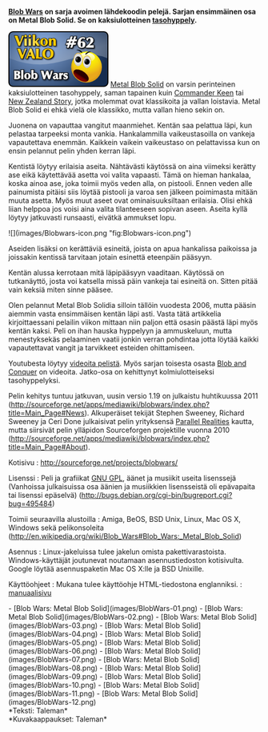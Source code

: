 <!--
Title: 2x10 Blob Wars - Viikon VALO #62
Date: 2012/03/04
Pageimage: valo62-blobwars.png
Tags: AmigaOS,BeOS,FreeBSD,Linux,Mac OS X,NetBSD,OpenBSD,Windows,Peli
-->

**[Blob Wars](http://en.wikipedia.org/wiki/Blob_Wars) on sarja avoimen
lähdekoodin pelejä. Sarjan ensimmäinen osa on Metal Blob Solid. Se on
kaksiulotteinen
[tasohyppely](http://fi.wikipedia.org/wiki/Tasohyppely).**

![](images/valo62-blobwars.png "fig:valo62-blobwars.png") [Metal Blob
Solid](http://en.wikipedia.org/wiki/Blob_Wars#Blob_Wars:_Metal_Blob_Solid)
on varsin perinteinen kaksiulotteinen tasohyppely, saman tapainen kuin
[Commander Keen](http://fi.wikipedia.org/wiki/Commander_Keen) tai [New
Zealand Story](http://fi.wikipedia.org/wiki/New_Zealand_Story), jotka
molemmat ovat klassikoita ja vallan loistavia. Metal Blob Solid ei ehkä
vielä ole klassikko, mutta vallan hieno sekin on.

Juonena on vapauttaa vangitut maanmiehet. Kentän saa pelattua läpi, kun
pelastaa tarpeeksi monta vankia. Hankalammilla vaikeustasoilla on
vankeja vapautettava enemmän. Kaikkein vaikein vaikeustaso on
pelattavissa kun on ensin pelannut pelin yhden kerran läpi.

Kentistä löytyy erilaisia aseita. Nähtävästi käytössä on aina viimeksi
kerätty ase eikä käytettävää asetta voi valita vapaasti. Tämä on hieman
hankalaa, koska ainoa ase, joka toimii myös veden alla, on pistooli.
Ennen veden alle painumista pitäisi siis löytää pistooli ja varoa sen
jälkeen poimimasta mitään muuta asetta. Myös muut aseet ovat
ominaisuuksiltaan erilaisia. Olisi ehkä liian helppoa jos voisi aina
valita tilanteeseen sopivan aseen. Aseita kyllä löytyy jatkuvasti
runsaasti, eivätkä ammukset lopu.
<div class="rightimage" markdown="1">
![](images/Blobwars-icon.png "fig:Blobwars-icon.png")
</div>

Aseiden lisäksi on kerättäviä esineitä, joista on apua hankalissa
paikoissa ja joissakin kentissä tarvitaan jotain esinettä eteenpäin
pääsyyn.

Kentän alussa kerrotaan mitä läpipääsyyn vaaditaan. Käytössä on
tutkanäyttö, josta voi katsella missä päin vankeja tai esineitä on.
Sitten pitää vain keksiä miten sinne pääsee.

Olen pelannut Metal Blob Solidia silloin tällöin vuodesta 2006, mutta
pääsin aiemmin vasta ensimmäisen kentän läpi asti. Vasta tätä artikkelia
kirjoittaessani pelailin viikon mittaan niin paljon että osasin päästä
läpi myös kentän kaksi. Peli on ihan hauska hyppelyyn ja ammuskeluun,
mutta menestyksekäs pelaaminen vaatii jonkin verran pohdintaa jotta
löytää kaikki vapautettavat vangit ja tarvikkeet esteiden ohittamiseen.

Youtubesta löytyy
[videoita pelistä](http://www.youtube.com/results?search_query=blob+wars+metal+blob+solid&oq=blob+wars&aq=2&aqi=g3&aql=&gs_sm=3&gs_upl=2389l6667l0l9171l19l19l6l1l1l0l185l956l10.1l11l0).
Myös sarjan toisesta osasta
[Blob and Conquer](http://www.youtube.com/results?search_query=blob+wars+blob+and+conquer&oq=blob+wars&aq=1&aqi=g3&aql=&gs_sm=3&gs_upl=3080l4358l0l6155l9l9l0l0l0l0l160l917l2.6l8l0)
on videoita. Jatko-osa on kehittynyt kolmiulotteiseksi
tasohyppelyksi.

Pelin kehitys tuntuu jatkuvan, uusin versio 1.19 on julkaistu
huhtikuussa 2011
(<http://sourceforge.net/apps/mediawiki/blobwars/index.php?title=Main_Page#News>).
Alkuperäiset tekijät Stephen Sweeney, Richard Sweeney ja Ceri Done
julkaisivat pelin yrityksensä [Parallel Realities](http://www.parallelrealities.co.uk/) kautta, mutta siirsivät
pelin ylläpidon Sourceforgen projektille vuonna 2010
(<http://sourceforge.net/apps/mediawiki/blobwars/index.php?title=Main_Page#About>).

Kotisivu
:   <http://sourceforge.net/projects/blobwars/>

Lisenssi
:   Peli ja grafiikat [GNU GPL](GNU_GPL), äänet ja musiikit
    useita lisenssejä (Vanhoissa julkaisuissa osa äänien ja musiikkien
    lisensseistä oli epävapaita tai lisenssi epäselvä)
    (<http://bugs.debian.org/cgi-bin/bugreport.cgi?bug=495484>)

Toimii seuraavilla alustoilla
:   Amiga, BeOS, BSD Unix, Linux, Mac OS X, Windows sekä pelikonsoleita
    (<http://en.wikipedia.org/wiki/Blob_Wars#Blob_Wars:_Metal_Blob_Solid>)

Asennus
:   Linux-jakeluissa tulee jakelun omista pakettivarastoista.
    Windows-käyttäjät joutunevat noutamaan asennustiedoston kotisivulta.
    Google löytää asennuspaketin Mac OS X:lle ja BSD Unixille.

Käyttöohjeet
:   Mukana tulee käyttöohje HTML-tiedostona englanniksi.
:   [manuaalisivu](http://manpages.ubuntu.com/manpages/hardy/man6/blobwars.6.html)

<div class="psgallery" markdown="1">
-   [Blob Wars: Metal Blob Solid](images/BlobWars-01.png)‎
-   [Blob Wars: Metal Blob Solid](images/BlobWars-02.png)
-   [Blob Wars: Metal Blob Solid](images/BlobWars-03.png)
-   [Blob Wars: Metal Blob Solid](images/BlobWars-04.png)
-   [Blob Wars: Metal Blob Solid](images/BlobWars-05.png)
-   [Blob Wars: Metal Blob Solid](images/BlobWars-06.png)
-   [Blob Wars: Metal Blob Solid](images/BlobWars-07.png)
-   [Blob Wars: Metal Blob Solid](images/BlobWars-08.png)
-   [Blob Wars: Metal Blob Solid](images/BlobWars-09.png)
-   [Blob Wars: Metal Blob Solid](images/BlobWars-10.png)
-   [Blob Wars: Metal Blob Solid](images/BlobWars-11.png)
-   [Blob Wars: Metal Blob Solid](images/BlobWars-12.png)‎

</div>
*Teksti: Taleman* <br />
*Kuvakaappaukset: Taleman*
